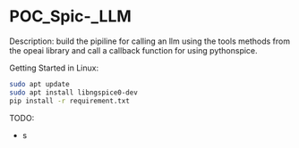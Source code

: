 # POC_Spic-_LLM

Description:
build the pipiline for calling an llm using the tools methods from the opeai library
and call a callback function for using pythonspice.


Getting Started in Linux:
```bash
sudo apt update
sudo apt install libngspice0-dev
pip install -r requirement.txt

```

TODO:
- s

